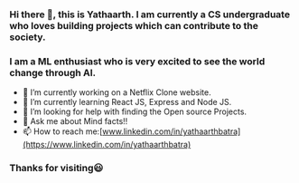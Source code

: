 ### Hi there 👋, this is Yathaarth. I am currently a CS undergraduate who loves building projects which can contribute to the society.
### I am a ML enthusiast who is very excited to see the world change through AI.





- 🔭 I’m currently working on a Netflix Clone website.
- 🌱 I’m currently learning React JS, Express and Node JS.
- 🤔 I’m looking for help with finding the Open source Projects.
- 💬 Ask me about Mind facts!!
- 📫 How to reach me:[www.linkedin.com/in/yathaarthbatra](https://www.linkedin.com/in/yathaarthbatra)

### Thanks for visiting😃


